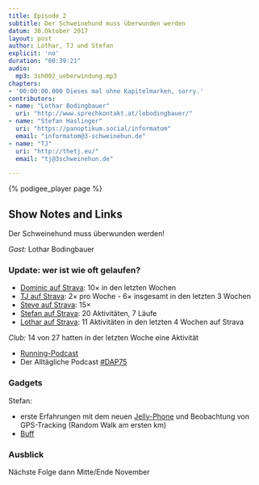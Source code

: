 ```yaml
---
title: Episode 2
subtitle: Der Schweinehund muss überwunden werden
datum: 30.Oktober 2017
layout: post
author: Lothar, TJ und Stefan
explicit: 'no'
duration: "00:39:21"
audio:
  mp3: 3sh002_ueberwindung.mp3
chapters:
- '00:00:00.000 Dieses mal ohne Kapitelmarken, sorry.'
contributors:
- name: "Lothar Bodingbauer"
  uri: "http://www.sprechkontakt.at/lobodingbauer/"
- name: "Stefan Haslinger"
  uri: "https://panoptikum.social/informatom"
  email: "informatom@3-schweinehun.de"
- name: "TJ"
  uri: "http://thetj.eu/"
  email: "tj@3schweinehun.de"

---
```


{% podigee_player page %}

## Show Notes and Links

Der Schweinehund muss überwunden werden!

*Gast:* Lothar Bodingbauer

### Update: wer ist wie oft gelaufen?

* [Dominic auf Strava](https://www.strava.com/athletes/6518430): 10× in den letzten Wochen
* [TJ auf Strava](https://www.strava.com/athletes/25231379): 2× pro Woche - 6× insgesamt in den letzten 3 Wochen
* [Steve auf Strava](https://www.strava.com/athletes/6023237): 15×
* [Stefan auf Strava](https://www.strava.com/athletes/2912755): 20 Aktivitäten, 7 Läufe
* [Lothar auf Strava](https://www.strava.com/athletes/25232604): 11 Aktivitäten in den letzten 4 Wochen auf Strava


*Club:* 14 von 27 hatten in der letzten Woche eine Aktivität

* [Running-Podcast](https://fyyd.de/podcast/28214/0)
* Der Alltägliche Podcast [#DAP75](https://fyyd.de/episode/1880854)

### Gadgets

Stefan:

* erste Erfahrungen mit dem neuen [Jelly-Phone](https://www.kickstarter.com/projects/jellyphone/jelly-the-smallest-4g-smartphone?lang=de)
und Beobachtung von GPS-Tracking (Random Walk am ersten km)
* [Buff](http://www.buff.eu/de/)

### Ausblick

Nächste Folge dann Mitte/Ende November
